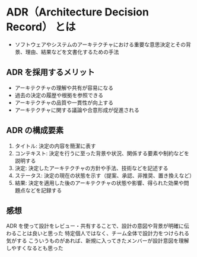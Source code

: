 # ADR（Architecture Decision Record） とは

- ソフトウェアやシステムのアーキテクチャにおける重要な意思決定とその背景、理由、結果などを文書化するための手法

## ADR を採用するメリット

- アーキテクチャの理解や共有が容易になる
- 過去の決定の履歴や根拠を参照できる
- アーキテクチャの品質や一貫性が向上する
- アーキテクチャに関する議論や合意形成が促進される

## ADR の構成要素

1. タイトル: 決定の内容を簡潔に表す
2. コンテキスト: 決定を行うに至った背景や状況、関係する要素や制約などを説明する
3. 決定: 決定したアーキテクチャの方針や手法、技術などを記述する
4. ステータス: 決定の現在の状態を示す（提案、承認、非推奨、置き換えなど）
5. 結果: 決定を適用した後のアーキテクチャの状態や影響、得られた効果や問題点などを記録する

## 感想

ADR を使って設計をレビュー・共有することで、設計の意図や背景が明確に伝わることは良いと思った
特定個人ではなく、チーム全体で設計力をつけられる気がする
こういうものがあれば、新規に入ってきたメンバーが設計意図を理解しやすくなるとも思った
